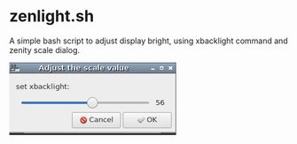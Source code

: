 # zenlight.sh

A simple bash script to adjust display bright, using xbacklight command and zenity scale dialog.

![zenlight.png](./zenlight.png)
